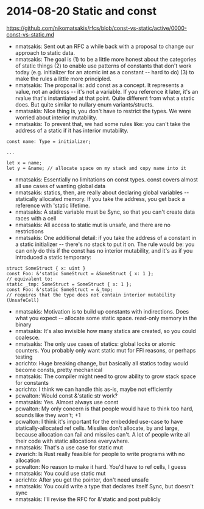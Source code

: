 # 2014-08-20 Static and const

https://github.com/nikomatsakis/rfcs/blob/const-vs-static/active/0000-const-vs-static.md

- nmatsakis: Sent out an RFC a while back with a proposal to change our approach to static data.
- nmatsakis: The goal is (1) to be a little more honest about the categories of static things (2) to enable use patterns of constants that don't work today (e.g. initializer for an atomic int as a constant -- hard to do) (3) to make the rules a little more principled.
- nmatsakis: The proposal is: add const as a concept. It represents a value, not an address -- it's not a variable. If you reference it later, it's an rvalue that's instantiated at that point. Quite different from what a static does. But quite similar to nullary enum variants/structs.
- nmatsakis: NIce thing is, you don't have to restrict the types. We were worried about interior mutability.
- nmatsakis: To prevent that, we had some rules like: you can't take the address of a static if it has interior mutability.

```
const name: Type = initializer;

...

let x = name;
let y = &name; // allocate space on my stack and copy name into it
```

- nmatsakis: Essentially no limitations on const types. const covers almost all use cases of wanting global data
- nmatsakis: statics, then, are really about declaring global variables -- statically allocated memory. If you take the address, you get back a reference with 'static lifetime.
- nmatsakis: A static variable must be Sync, so that you can't create data races with a cell
- nmatsakis: All access to static mut is unsafe, and there are no restrictions
- nmatsakis: One additional detail: if you take the address of a constant in a static initializer -- there's no stack to put it on. The rule would be: you can only do this if the const has no interior mutability, and it's as if you introduced a static temporary:

```
struct SomeStruct { x: uint }
const Foo: &'static SomeStruct = &SomeStruct { x: 1 };
// equivalent to:
static _tmp: SomeStruct = SomeStruct { x: 1 };
const Foo: &'static SomeStruct = &_tmp;
// requires that the type does not contain interior mutability (UnsafeCell)
```

- nmatsakis: Motivation is to build up constants with indirections. Does what you expect -- allocate some static space. read-only memory in the binary
- nmatsakis: It's also invisible how many statics are created, so you could coalesce.
- nmatsakis: The only use cases of statics: global locks or atomic counters. You probably only want static mut for FFI reasons, or perhaps testing
- acrichto: Huge breaking change, but basically all statics today would become consts, pretty mechanical
- nmatsakis: The compiler might need to grow ability to grow stack space for constants
- acrichto: I think we can handle this as-is, maybe not efficiently
- pcwalton: Would const &'static str work?
- nmatsakis: Yes. Almost always use const
- pcwalton: My only concern is that people would have to think too hard, sounds like they won't; +1
- pcwalton: I think it's important for the embedded use-case to have statically-allocated ref cells. Missiles don't allocate, by and large, because allocation can fail and missiles can't. A lot of people write all their code with static allocations everywhere.
- nmatsakis: That's a use case for static mut
- zwarich: Is Rust really feasible for people to write programs with no allocation
- pcwalton: No reason to make it hard. You'd have to ref cells, I guess
- nmatsakis: You could use static mut
- acrichto: After you get the pointer, don't need unsafe
- nmatsakis: You could write a type that declares itself Sync, but doesn't sync
- nmatsakis: I'll revise the RFC for &'static and post publicly






















